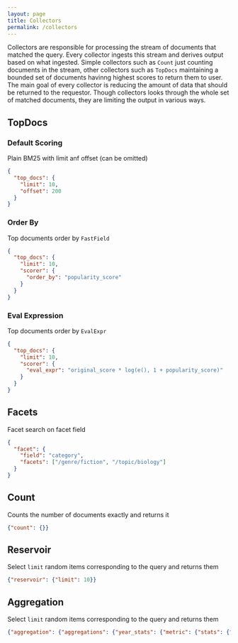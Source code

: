 ```yaml
---
layout: page
title: Collectors
permalink: /collectors
---
```

Collectors are responsible for processing the stream of documents that matched the query. 
Every collector ingests this stream and derives output based on what ingested.
Simple collectors such as `Count` just counting documents in the stream, other collectors such as `TopDocs` maintaining a bounded set of documents havinng highest scores to return them to user.
The main goal of every collector is reducing the amount of data that should be returned to the requestor.
Though collectors looks through the whole set of matched documents, they are limiting the output in various ways.

## TopDocs
### Default Scoring
Plain BM25 with limit anf offset (can be omitted)
```json
{
  "top_docs": {
    "limit": 10, 
    "offset": 200
  }
}
```

### Order By
Top documents order by `FastField`
```json
{
  "top_docs": {
    "limit": 10,
    "scorer": {
      "order_by": "popularity_score"
    }
  }
}
```

### Eval Expression
Top documents order by `EvalExpr`
```json
{
  "top_docs": {
    "limit": 10, 
    "scorer": {
      "eval_expr": "original_score * log(e(), 1 + popularity_score)"
    }
  }
}
```

## Facets
Facet search on facet field

```json
{
  "facet": {
    "field": "category",
    "facets": ["/genre/fiction", "/topic/biology"]
  }
}
```


## Count
Counts the number of documents exactly and returns it
```json 
{"count": {}}
```

## Reservoir
Select `limit` random items corresponding to the query and returns them
```json
{"reservoir": {"limit": 10}}
```

## Aggregation
Select `limit` random items corresponding to the query and returns them
```json
{"aggregation": {"aggregations": {"year_stats": {"metric": {"stats": {"field": "issued_at"}}}}}}
```